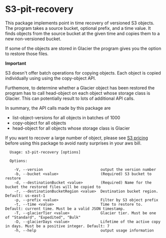 # S3-pit-recovery

This package implements point in time recovery of versioned S3 objects. The program takes a source bucket, optional prefix, and a time value. It finds objects from the source bucket at the given time and copies them to a new non-versioned bucket.

If some of the objects are stored in Glacier the program gives you the option to restore those files.

**Important**

S3 doesn't offer batch operations for copying objects. Each object is copied individually using using the copy-object API.

Furthemore, to determine whether a Glacier object has been restored the program has to call head-object on each object whose storage class is Glacier. This can potentially result to lots of additional API calls.

In summary, the API calls made by this package are
  - list-object-versions for all objects in batches of 1000
  - copy-object for all objects
  - head-object for all objects whose storage class is Glacier
  
If you want to recover a large number of object, please see [S3 pricing](https://aws.amazon.com/s3/pricing/) before using this package to avoid nasty surprises in your aws bill.

```
  Usage: s3-pit-recovery [options]

  Options:

    -V, --version                          output the version number
    -b, --bucket <value>                   (Required) S3 bucket to restore
    -d, --destinationBucket <value>        (Required) Name for the bucket the restored files will be copied to
    -r, --destinationBucketRegion <value>  Destination bucket region. Default: us-east-1
    -p, --prefix <value>                   Filter by S3 object prefix
    -t, --time <value>                     Time to restore to. Default: current time. Must be a valid JSON timestamp.
    -T, --glacierTier <value>              Glacier tier. Must be one of "Standard", "Expedited", "Bulk"
    -D, --glacierDays <value>              Lifetime of the active copy in days. Must be a positive integer. Default: 7
    -h, --help                             output usage information
```
